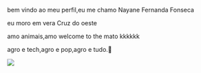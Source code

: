 bem vindo ao meu perfil,eu me chamo Nayane Fernanda Fonseca

eu moro em vera Cruz do oeste 

amo animais,amo welcome to the mato kkkkkk


agro e tech,agro e pop,agro e tudo.💚

![](https://media.tenor.com/J4SGcFhEBbwAAAAM/tempus-tf2.gif)


